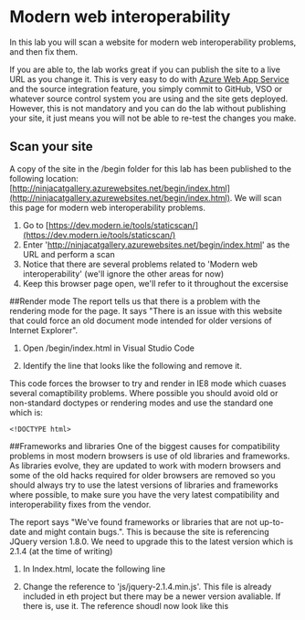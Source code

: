 # Modern web interoperability

In this lab you will scan a website for modern web interoperability problems, and then fix them.

If you are able to, the lab works great if you can publish the site to a live URL as you change it. This is very easy to do with [Azure Web App Service](https://azure.microsoft.com/en-us/services/app-service/web/) and the source integration feature, you simply commit to GitHub, VSO or whatever source control system you are using and the site gets deployed. However, this is not mandatory and you can do the lab without publishing your site, it just means you will not be able to re-test the changes you make.

## Scan your site
A copy of the site in the /begin folder for this lab has been published to the following location: [http://ninjacatgallery.azurewebsites.net/begin/index.html](http://ninjacatgallery.azurewebsites.net/begin/index.html). We will scan this page for modern web interoperability problems.

1. Go to [https://dev.modern.ie/tools/staticscan/](https://dev.modern.ie/tools/staticscan/)
1. Enter 'http://ninjacatgallery.azurewebsites.net/begin/index.html' as the URL and perform a scan
1. Notice that there are several problems related to 'Modern web interoperability' (we'll ignore the other areas for now)
1. Keep this browser page open, we'll refer to it throughout the excersise

##Render mode
The report tells us that there is a problem with the rendering mode for the page. It says "There is an issue with this website that could force an old document mode intended for older versions of Internet Explorer".

1. Open /begin/index.html in Visual Studio Code
2. Identify the line that looks like the following and remove it.

	<meta http-equiv="x-ua-compatible" content="IE=8">

This code forces the browser to try and render in IE8 mode which cuases several comaptibility problems. Where possible you should avoid old or non-standard doctypes or rendering modes and use the standard one which is:

	<!DOCTYPE html>

##Frameworks and libraries
One of the biggest causes for compatibility problems in most modern browsers is use of old libraries and frameworks. As libraries evolve, they are updated to work with modern browsers and some of the old hacks required for older browsers are removed so you should always try to use the latest versions of libraries and frameworks where possible, to make sure you have the very latest compatibility and interoperability fixes from the vendor.

The report says "We've found frameworks or libraries that are not up-to-date and might contain bugs.". This is because the site is referencing JQuery version 1.8.0. We need to upgrade this to the latest version which is 2.1.4 (at the time of writing)

1. In Index.html, locate the following line

	<script src="js/jquery-1.8.0.min.js"></script>

1. Change the reference to 'js/jquery-2.1.4.min.js'. This file is already included in eth project but there may be a newer version avaliable. If there is, use it. The reference shoudl now look like this

	<script src="js/jquery-2.1.4.min.js"></script>
